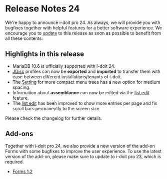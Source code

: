 # Release Notes 24

We're happy to announce i-doit pro 24. As always, we will provide you with bugfixes together with helpful features for a better software experience. We encourage you to [update](../../wartung-und-betrieb/update-einspielen.md) to this release as soon as possible to benefit from all these contents.

## Highlights in this release

* MariaDB 10.6 is officially supported with i-doit 24.
* [JDisc](../../daten-konsolidieren/jdisc-discovery.md) profiles can now be **exported** and **imported** to transfer them with ease between different installations/tenants of i-doit.
* The [Setting](../../administration/verwaltung/benutzereinstellungen.md) for more compact menu trees has a new option for medium spacing.
* Information about **assemblance** can now be edited via the [list edit](../../effizientes-dokumentieren/listeneditierung.md) feature.
* The [list edit](../../effizientes-dokumentieren/listeneditierung.md) has been improved to show more entries per page and fix scroll bars permanently to the screen size.

Please check the changelog for further details.

## Add-ons

Together with i-doit pro 24, we also provide a new version of the add-on Forms with some bugfixes to improve the user experience. To use the latest version of the add-on, please make sure to update to i-doit pro 23, which is required.

* [Forms 1.2](../../i-doit-pro-add-ons/forms/index.md)
